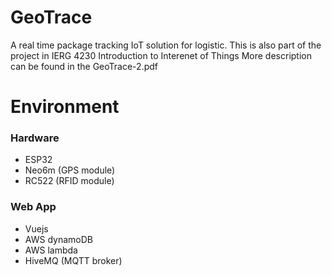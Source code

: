 # GeoTrace
A real time package tracking IoT solution for logistic.
This is also part of the project in IERG 4230 Introduction to Interenet of Things
More description can be found in the GeoTrace-2.pdf

# Environment

### Hardware

- ESP32
- Neo6m (GPS module)
- RC522 (RFID module)

### Web App

- Vuejs
- AWS dynamoDB
- AWS lambda
- HiveMQ (MQTT broker)
